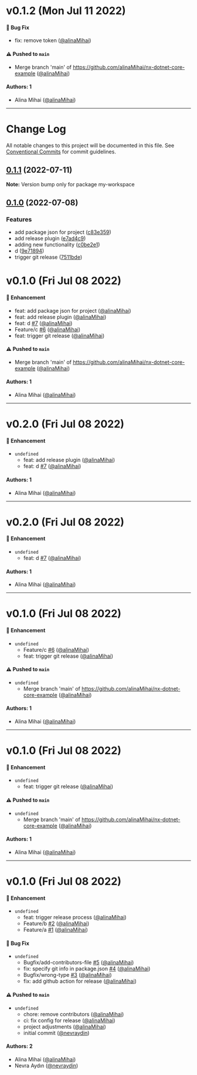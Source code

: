 # v0.1.2 (Mon Jul 11 2022)

#### 🐛 Bug Fix

- fix: remove token ([@alinaMihai](https://github.com/alinaMihai))

#### ⚠️ Pushed to `main`

- Merge branch 'main' of https://github.com/alinaMihai/nx-dotnet-core-example ([@alinaMihai](https://github.com/alinaMihai))

#### Authors: 1

- Alina Mihai ([@alinaMihai](https://github.com/alinaMihai))

---

# Change Log

All notable changes to this project will be documented in this file.
See [Conventional Commits](https://conventionalcommits.org) for commit guidelines.

## [0.1.1](https://github.com/alinaMihai/nx-dotnet-core-example/compare/v0.1.0...v0.1.1) (2022-07-11)

**Note:** Version bump only for package my-workspace





## [0.1.0](https://github.com/alinaMihai/nx-dotnet-core-example/compare/v0.0.0...v0.1.0) (2022-07-08)


### Features

* add package json for project ([c83e359](https://github.com/alinaMihai/nx-dotnet-core-example/commit/c83e359084ee9051d8720961ec1acf2626667c50))
* add release plugin ([e7ad4c9](https://github.com/alinaMihai/nx-dotnet-core-example/commit/e7ad4c90b95e96220fb8682492bba2eaa9700fc5))
* adding new functionality ([c0be2e1](https://github.com/alinaMihai/nx-dotnet-core-example/commit/c0be2e1efe3a6a704a702502a8ad224a88406cc0))
* d ([9e71894](https://github.com/alinaMihai/nx-dotnet-core-example/commit/9e71894829c94e4f4455841182dad615a0dde54f))
* trigger git release ([7511bde](https://github.com/alinaMihai/nx-dotnet-core-example/commit/7511bde7791eb3f6b912b4a42ed12e06040fec34))



# v0.1.0 (Fri Jul 08 2022)

#### 🚀 Enhancement

- feat: add package json for project ([@alinaMihai](https://github.com/alinaMihai))
- feat: add release plugin ([@alinaMihai](https://github.com/alinaMihai))
- feat: d [#7](https://github.com/alinaMihai/nx-dotnet-core-example/pull/7) ([@alinaMihai](https://github.com/alinaMihai))
- Feature/c [#6](https://github.com/alinaMihai/nx-dotnet-core-example/pull/6) ([@alinaMihai](https://github.com/alinaMihai))
- feat: trigger git release ([@alinaMihai](https://github.com/alinaMihai))

#### ⚠️ Pushed to `main`

- Merge branch 'main' of https://github.com/alinaMihai/nx-dotnet-core-example ([@alinaMihai](https://github.com/alinaMihai))

#### Authors: 1

- Alina Mihai ([@alinaMihai](https://github.com/alinaMihai))

---

# v0.2.0 (Fri Jul 08 2022)

#### 🚀 Enhancement

- `undefined`
  - feat: add release plugin ([@alinaMihai](https://github.com/alinaMihai))
  - feat: d [#7](https://github.com/alinaMihai/nx-dotnet-core-example/pull/7) ([@alinaMihai](https://github.com/alinaMihai))

#### Authors: 1

- Alina Mihai ([@alinaMihai](https://github.com/alinaMihai))

---

# v0.2.0 (Fri Jul 08 2022)

#### 🚀 Enhancement

- `undefined`
  - feat: d [#7](https://github.com/alinaMihai/nx-dotnet-core-example/pull/7) ([@alinaMihai](https://github.com/alinaMihai))

#### Authors: 1

- Alina Mihai ([@alinaMihai](https://github.com/alinaMihai))

---

# v0.1.0 (Fri Jul 08 2022)

#### 🚀 Enhancement

- `undefined`
  - Feature/c [#6](https://github.com/alinaMihai/nx-dotnet-core-example/pull/6) ([@alinaMihai](https://github.com/alinaMihai))
  - feat: trigger git release ([@alinaMihai](https://github.com/alinaMihai))

#### ⚠️ Pushed to `main`

- `undefined`
  - Merge branch 'main' of https://github.com/alinaMihai/nx-dotnet-core-example ([@alinaMihai](https://github.com/alinaMihai))

#### Authors: 1

- Alina Mihai ([@alinaMihai](https://github.com/alinaMihai))

---

# v0.1.0 (Fri Jul 08 2022)

#### 🚀 Enhancement

- `undefined`
  - feat: trigger git release ([@alinaMihai](https://github.com/alinaMihai))

#### ⚠️ Pushed to `main`

- `undefined`
  - Merge branch 'main' of https://github.com/alinaMihai/nx-dotnet-core-example ([@alinaMihai](https://github.com/alinaMihai))

#### Authors: 1

- Alina Mihai ([@alinaMihai](https://github.com/alinaMihai))

---

# v0.1.0 (Fri Jul 08 2022)

#### 🚀 Enhancement

- `undefined`
  - feat: trigger release process ([@alinaMihai](https://github.com/alinaMihai))
  - Feature/b [#2](https://github.com/alinaMihai/nx-dotnet-core-example/pull/2) ([@alinaMihai](https://github.com/alinaMihai))
  - Feature/a [#1](https://github.com/alinaMihai/nx-dotnet-core-example/pull/1) ([@alinaMihai](https://github.com/alinaMihai))

#### 🐛 Bug Fix

- `undefined`
  - Bugfix/add-contributors-file [#5](https://github.com/alinaMihai/nx-dotnet-core-example/pull/5) ([@alinaMihai](https://github.com/alinaMihai))
  - fix: specify git info in package.json [#4](https://github.com/alinaMihai/nx-dotnet-core-example/pull/4) ([@alinaMihai](https://github.com/alinaMihai))
  - Bugfix/wrong-type [#3](https://github.com/alinaMihai/nx-dotnet-core-example/pull/3) ([@alinaMihai](https://github.com/alinaMihai))
  - fix: add github action for release ([@alinaMihai](https://github.com/alinaMihai))

#### ⚠️ Pushed to `main`

- `undefined`
  - chore: remove contributors ([@alinaMihai](https://github.com/alinaMihai))
  - ci: fix config for release ([@alinaMihai](https://github.com/alinaMihai))
  - project adjustments ([@alinaMihai](https://github.com/alinaMihai))
  - initial commit ([@nevraydin](https://github.com/nevraydin))

#### Authors: 2

- Alina Mihai ([@alinaMihai](https://github.com/alinaMihai))
- Nevra Aydın ([@nevraydin](https://github.com/nevraydin))
